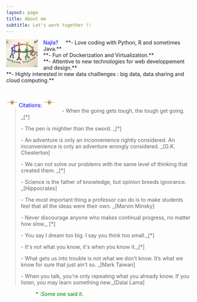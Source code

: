 ```yaml
---
layout: page
title: About me
subtitle: Let's work together !!
---
```

<section style="color:blue;float:left;padding-right:15px;">
<img src="img/workingtogether_EU-COMPAIGN.png" style="width:85px;height:75px;">
</section>

<section style="color:blue;float:left;padding-right:20px;">
Najla?
</section>
<section>
**- Love coding with Python, R and sometimes Java.** <br>
**- Fun of Dockerization and Virtualization.** <br>
**- Attentive to new technologies for web developpement and design.** <br>
**- Highly interested in new data challlenges : big data, data sharing and cloud computing.** <br>
</section>

<br>
<br>

<section style="color:blue;float:left;padding-right:20px;">
<img src="img/citations.png" style="width:30px;height:30px;">
 Citations:
<img src="img/citations.png" style="width:30px;height:30px;">
</section>
<br>
<blockquote>
<citation> - When the going gets tough, the tough get going. _[*]</citation><br>   

<citation> - The pen is mightier than the sword. _[*]</citation><br>   

<citation> - An adventure is only an inconvenience rightly considered. An inconvenience is only an adventure wrongly considered. _[G.K. Chesterton]</citation><br>  

<citation> - We can not solve our problems with the same level of thinking that created them. _[*]</citation><br>
     
<citation> - Science is the father of knowledge, but opinion breeds ignorance. _[Hippocrates]</citation><br>     

<citation> - The most important thing a professor can do is to make students feel that all the ideas were their own. _[Marvin Minsky]</citation><br>     

<citation> - Never discourage anyone who makes continual progress, no matter how slow._ [*]</citation><br>

<citation> - You say I dream too big. I say you think too small._[*]</citation><br>

<citation> - It's not what you know, it's when you know it._[*]</citation><br>

<citation> - What gets us into trouble is not what we don’t know. It’s what we know for sure that just ain’t so. _[Mark Taiwan]</citation><br>

<citation> - When you talk, you're only repeating what you already know. If you listen, you may learn something new._[Dalai Lama]</citation><br>

<blockquote>
<section style="color:green;float:left;padding-right:20px;tiny;">
* :Some one said it.
</section>
